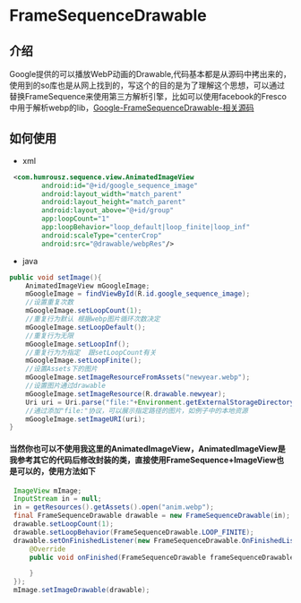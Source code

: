 # FrameSequenceDrawable
## 介绍
Google提供的可以播放WebP动画的Drawable,代码基本都是从源码中拷出来的，使用到的so库也是从网上找到的，写这个的目的是为了理解这个思想，可以通过替换FrameSequence来使用第三方解析引擎，比如可以使用facebook的Fresco中用于解析webp的lib，[Google-FrameSequenceDrawable-相关源码](https://android.googlesource.com/platform/frameworks/ex/+/refs/heads/master/framesequence)
## 如何使用
- xml
``` xml
 <com.humrousz.sequence.view.AnimatedImageView
        android:id="@+id/google_sequence_image"
        android:layout_width="match_parent"
        android:layout_height="match_parent"
        android:layout_above="@+id/group"
        app:loopCount="1"
        app:loopBehavior="loop_default|loop_finite|loop_inf"
        android:scaleType="centerCrop"
        android:src="@drawable/webpRes"/>
```
- java
``` java
public void setImage(){
    AnimatedImageView mGoogleImage;
    mGoogleImage = findViewById(R.id.google_sequence_image);
    //设置重复次数
    mGoogleImage.setLoopCount(1);
    //重复行为默认 根据webp图片循环次数决定
    mGoogleImage.setLoopDefault();
    //重复行为无限
    mGoogleImage.setLoopInf();
    //重复行为为指定  跟setLoopCount有关
    mGoogleImage.setLoopFinite();
    //设置Assets下的图片
    mGoogleImage.setImageResourceFromAssets("newyear.webp");
    //设置图片通过drawable
    mGoogleImage.setImageResource(R.drawable.newyear);
    Uri uri = Uri.parse("file:"+Environment.getExternalStorageDirectory().toString()+"/animation");
    //通过添加"file:"协议，可以展示指定路径的图片，如例子中的本地资源
    mGoogleImage.setImageURI(uri);
}
```
#### 当然你也可以不使用我这里的AnimatedImageView，AnimatedImageView是我参考其它的代码后修改封装的类，直接使用FrameSequence+ImageView也是可以的，使用方法如下
``` java
 ImageView mImage;
 InputStream in = null;
 in = getResources().getAssets().open("anim.webp");
 final FrameSequenceDrawable drawable = new FrameSequenceDrawable(in);
 drawable.setLoopCount(1);
 drawable.setLoopBehavior(FrameSequenceDrawable.LOOP_FINITE);
 drawable.setOnFinishedListener(new FrameSequenceDrawable.OnFinishedListener() {
     @Override
     public void onFinished(FrameSequenceDrawable frameSequenceDrawable) {

     }
 });
 mImage.setImageDrawable(drawable);
```
